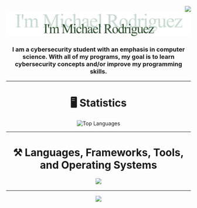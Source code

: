 <img align="right" src="https://komarev.com/ghpvc/?username=MichaelDriguez&style=plastic" />

<br>

<div align="center">
    <img src="images/GitHub_README_Image1.png" alt="Isometric GitHub Contribution History">
</div>

<h3 align="center">
    I am a cybersecurity student with an emphasis in computer science. With all of my programs, my goal is to learn cybersecurity concepts and/or improve my programming skills.
</h3>

<hr/>

<h1 align="center"> 🖥️ Statistics</h1>


<div align="center">
  <img src="https://github-readme-stats.vercel.app/api/top-langs/?username=MichaelDriguez&theme=system&hide_border=false&include_all_commits=false&count_private=false&layout=compact" alt="Top Languages" width="50%" height="50%">
</div>

<hr/>

<h1 align="center"> ⚒️ Languages, Frameworks, Tools, and Operating Systems</h1>
<div align="center">
    <img src="https://skillicons.dev/icons?i=c,cpp,java,bash,html,css,javascript,react,express,nodejs,git,github,windows,ubuntu,kali" />
</div>

<hr/>

<p align="center">
     <img src="https://capsule-render.vercel.app/api?type=waving&color=gradient&height=100&section=footer"/>
</p>
